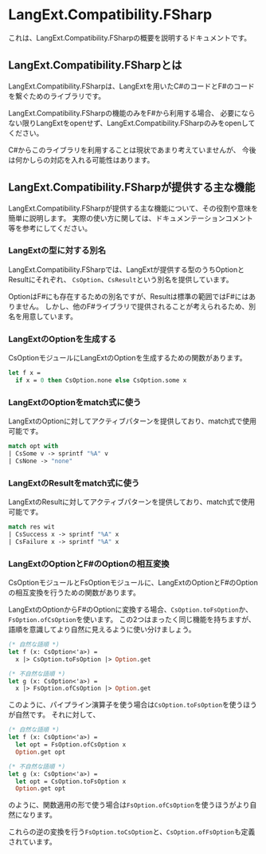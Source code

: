 LangExt.Compatibility.FSharp
============================
これは、LangExt.Compatibility.FSharpの概要を説明するドキュメントです。

LangExt.Compatibility.FSharpとは
--------------------------------
LangExt.Compatibility.FSharpは、LangExtを用いたC#のコードとF#のコードを繋ぐためのライブラリです。

LangExt.Compatibility.FSharpの機能のみをF#から利用する場合、
必要にならない限りLangExtをopenせず、LangExt.Compatibility.FSharpのみをopenしてください。

C#からこのライブラリを利用することは現状であまり考えていませんが、
今後は何かしらの対応を入れる可能性はあります。

LangExt.Compatibility.FSharpが提供する主な機能
----------------------------------------------
LangExt.Compatibility.FSharpが提供する主な機能について、その役割や意味を簡単に説明します。
実際の使い方に関しては、ドキュメンテーションコメント等を参考にしてください。

### LangExtの型に対する別名
LangExt.Compatibility.FSharpでは、LangExtが提供する型のうちOptionとResultにそれぞれ、
`CsOption`、`CsResult`という別名を提供しています。

OptionはF#にも存在するための別名ですが、Resultは標準の範囲ではF#にはありません。
しかし、他のF#ライブラリで提供されることが考えられるため、別名を用意しています。

### LangExtのOptionを生成する

CsOptionモジュールにLangExtのOptionを生成するための関数があります。

```ocaml
let f x =
  if x = 0 then CsOption.none else CsOption.some x
```

### LangExtのOptionをmatch式に使う
LangExtのOptionに対してアクティブパターンを提供しており、match式で使用可能です。

```ocaml
match opt with
| CsSome v -> sprintf "%A" v
| CsNone -> "none"
```

### LangExtのResultをmatch式に使う
LangExtのResultに対してアクティブパターンを提供しており、match式で使用可能です。

```ocaml
match res wit
| CsSuccess x -> sprintf "%A" x
| CsFailure x -> sprintf "%A" x
```

### LangExtのOptionとF#のOptionの相互変換
CsOptionモジュールとFsOptionモジュールに、LangExtのOptionとF#のOptionの相互変換を行うための関数があります。

LangExtのOptionからF#のOptionに変換する場合、`CsOption.toFsOption`か、`FsOption.ofCsOption`を使います。
この2つはまったく同じ機能を持ちますが、語順を意識してより自然に見えるように使い分けましょう。

```ocaml
(* 自然な語順 *)
let f (x: CsOption<'a>) =
  x |> CsOption.toFsOption |> Option.get

(* 不自然な語順 *)
let g (x: CsOption<'a>) =
  x |> FsOption.ofCsOption |> Option.get
```

このように、パイプライン演算子を使う場合は`CsOption.toFsOption`を使うほうが自然です。
それに対して、

```ocaml
(* 自然な語順 *)
let f (x: CsOption<'a>) =
  let opt = FsOption.ofCsOption x
  Option.get opt

(* 不自然な語順 *)
let g (x: CsOption<'a>) =
  let opt = CsOption.toFsOption x
  Option.get opt
```

のように、関数適用の形で使う場合は`FsOption.ofCsOption`を使うほうがより自然になります。

これらの逆の変換を行う`FsOption.toCsOption`と、`CsOption.ofFsOption`も定義されています。
